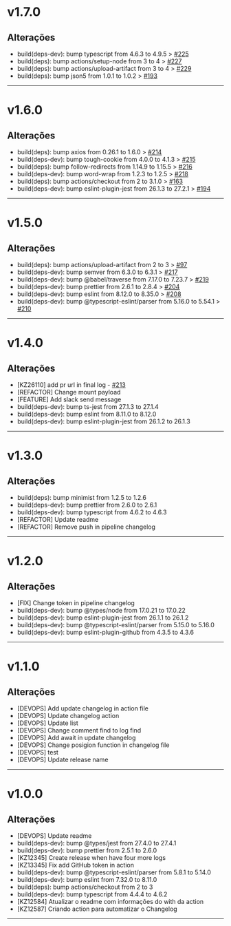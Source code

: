 # v1.7.0

## Alterações
- build(deps-dev): bump typescript from 4.6.3 to 4.9.5 > [#225](https://github.com/clicksign/changelog-action/pull/225)
- build(deps): bump actions/setup-node from 3 to 4 > [#227](https://github.com/clicksign/changelog-action/pull/227)
- build(deps): bump actions/upload-artifact from 3 to 4 > [#229](https://github.com/clicksign/changelog-action/pull/229)
- build(deps): bump json5 from 1.0.1 to 1.0.2 > [#193](https://github.com/clicksign/changelog-action/pull/193)
---

# v1.6.0

## Alterações
- build(deps): bump axios from 0.26.1 to 1.6.0 > [#214](https://github.com/clicksign/changelog-action/pull/214)
- build(deps-dev): bump tough-cookie from 4.0.0 to 4.1.3 > [#215](https://github.com/clicksign/changelog-action/pull/215)
- build(deps): bump follow-redirects from 1.14.9 to 1.15.5 > [#216](https://github.com/clicksign/changelog-action/pull/216)
- build(deps-dev): bump word-wrap from 1.2.3 to 1.2.5 > [#218](https://github.com/clicksign/changelog-action/pull/218)
- build(deps): bump actions/checkout from 2 to 3.1.0 > [#163](https://github.com/clicksign/changelog-action/pull/163)
- build(deps-dev): bump eslint-plugin-jest from 26.1.3 to 27.2.1 > [#194](https://github.com/clicksign/changelog-action/pull/194)
---

# v1.5.0

## Alterações
- build(deps): bump actions/upload-artifact from 2 to 3 > [#97](https://github.com/clicksign/changelog-action/pull/97)
- build(deps-dev): bump semver from 6.3.0 to 6.3.1 > [#217](https://github.com/clicksign/changelog-action/pull/217)
- build(deps-dev): bump @babel/traverse from 7.17.0 to 7.23.7 > [#219](https://github.com/clicksign/changelog-action/pull/219)
- build(deps-dev): bump prettier from 2.6.1 to 2.8.4 > [#204](https://github.com/clicksign/changelog-action/pull/204)
- build(deps-dev): bump eslint from 8.12.0 to 8.35.0 > [#208](https://github.com/clicksign/changelog-action/pull/208)
- build(deps-dev): bump @typescript-eslint/parser from 5.16.0 to 5.54.1 > [#210](https://github.com/clicksign/changelog-action/pull/210)
---

# v1.4.0

## Alterações
- [KZ26110] add pr url in final log - [#213](https://github.com/clicksign/changelog-action/pull/213)
- [REFACTOR] Change mount payload
- [FEATURE] Add slack send message
- build(deps-dev): bump ts-jest from 27.1.3 to 27.1.4
- build(deps-dev): bump eslint from 8.11.0 to 8.12.0
- build(deps-dev): bump eslint-plugin-jest from 26.1.2 to 26.1.3
---

# v1.3.0

## Alterações
- build(deps): bump minimist from 1.2.5 to 1.2.6
- build(deps-dev): bump prettier from 2.6.0 to 2.6.1
- build(deps-dev): bump typescript from 4.6.2 to 4.6.3
- [REFACTOR] Update readme
- [REFACTOR] Remove push in pipeline changelog
---

# v1.2.0

## Alterações
- [FIX] Change token in pipeline changelog
- build(deps-dev): bump @types/node from 17.0.21 to 17.0.22
- build(deps-dev): bump eslint-plugin-jest from 26.1.1 to 26.1.2
- build(deps-dev): bump @typescript-eslint/parser from 5.15.0 to 5.16.0
- build(deps-dev): bump eslint-plugin-github from 4.3.5 to 4.3.6
---

# v1.1.0

## Alterações
- [DEVOPS] Add update changelog in action file
- [DEVOPS] Update changelog action
- [DEVOPS] Update list
- [DEVOPS] Change comment find to log find
- [DEVOPS] Add await in update changelog
- [DEVOPS] Change posigion function in changelog file
- [DEVOPS] test
- [DEVOPS] Update release name
---

# v1.0.0

## Alterações
- [DEVOPS] Update readme
- build(deps-dev): bump @types/jest from 27.4.0 to 27.4.1
- build(deps-dev): bump prettier from 2.5.1 to 2.6.0
- [KZ12345] Create release when have four more logs
- [KZ13345] Fix add GitHub token in action
- build(deps-dev): bump @typescript-eslint/parser from 5.8.1 to 5.14.0
- build(deps-dev): bump eslint from 7.32.0 to 8.11.0
- build(deps): bump actions/checkout from 2 to 3
- build(deps-dev): bump typescript from 4.4.4 to 4.6.2
- [KZ12584] Atualizar o readme com informações do with da action
- [KZ12587] Criando action para automatizar o Changelog
---
